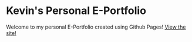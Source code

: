 # Kevin's Personal E-Portfolio
Welcome to my personal E-Portfolio created using Github Pages!
[View the site!](https://ktzy0305.github.io)
